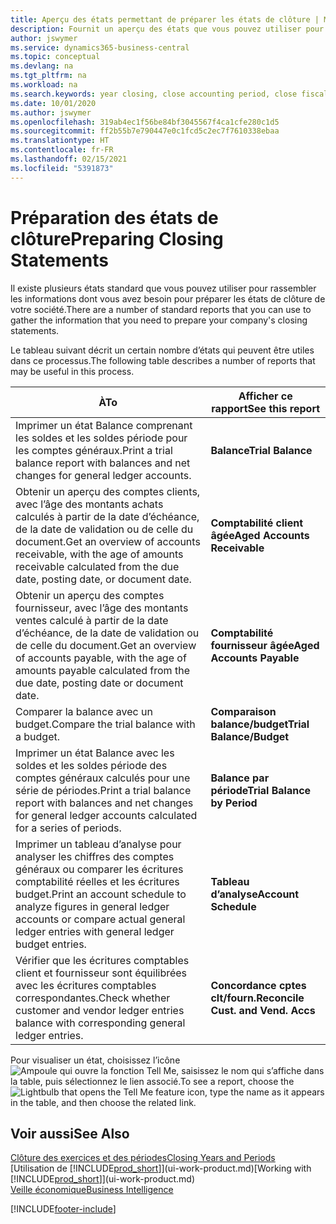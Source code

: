 ```yaml
---
title: Aperçu des états permettant de préparer les états de clôture | Microsoft Docs
description: Fournit un aperçu des états que vous pouvez utiliser pour rassembler les informations pour préparer les états de clôture de votre société à la fin de l’année fiscale.
author: jswymer
ms.service: dynamics365-business-central
ms.topic: conceptual
ms.devlang: na
ms.tgt_pltfrm: na
ms.workload: na
ms.search.keywords: year closing, close accounting period, close fiscal year, aging, creditor payments, vendor payments, assets, liabilities, equity, analysis, reporting, financial report, business intelligence, BI, Power Bi, KPI
ms.date: 10/01/2020
ms.author: jswymer
ms.openlocfilehash: 319ab4ec1f56be84bf3045567f4ca1cfe280c1d5
ms.sourcegitcommit: ff2b55b7e790447e0c1fcd5c2ec7f7610338ebaa
ms.translationtype: HT
ms.contentlocale: fr-FR
ms.lasthandoff: 02/15/2021
ms.locfileid: "5391873"
---
```

# <a name="preparing-closing-statements"></a><span data-ttu-id="adf15-103">Préparation des états de clôture</span><span class="sxs-lookup"><span data-stu-id="adf15-103">Preparing Closing Statements</span></span>
<span data-ttu-id="adf15-104">Il existe plusieurs états standard que vous pouvez utiliser pour rassembler les informations dont vous avez besoin pour préparer les états de clôture de votre société.</span><span class="sxs-lookup"><span data-stu-id="adf15-104">There are a number of standard reports that you can use to gather the information that you need to prepare your company's closing statements.</span></span>

<span data-ttu-id="adf15-105">Le tableau suivant décrit un certain nombre d’états qui peuvent être utiles dans ce processus.</span><span class="sxs-lookup"><span data-stu-id="adf15-105">The following table describes a number of reports that may be useful in this process.</span></span>  

| <span data-ttu-id="adf15-106">À</span><span class="sxs-lookup"><span data-stu-id="adf15-106">To</span></span> | <span data-ttu-id="adf15-107">Afficher ce rapport</span><span class="sxs-lookup"><span data-stu-id="adf15-107">See this report</span></span> |
| --- | --- |
| <span data-ttu-id="adf15-108">Imprimer un état Balance comprenant les soldes et les soldes période pour les comptes généraux.</span><span class="sxs-lookup"><span data-stu-id="adf15-108">Print a trial balance report with balances and net changes for general ledger accounts.</span></span> |<span data-ttu-id="adf15-109">**Balance**</span><span class="sxs-lookup"><span data-stu-id="adf15-109">**Trial Balance**</span></span> |
| <span data-ttu-id="adf15-110">Obtenir un aperçu des comptes clients, avec l’âge des montants achats calculés à partir de la date d’échéance, de la date de validation ou de celle du document.</span><span class="sxs-lookup"><span data-stu-id="adf15-110">Get an overview of accounts receivable, with the age of amounts receivable calculated from the due date, posting date, or document date.</span></span> |<span data-ttu-id="adf15-111">**Comptabilité client âgée**</span><span class="sxs-lookup"><span data-stu-id="adf15-111">**Aged Accounts Receivable**</span></span> |
| <span data-ttu-id="adf15-112">Obtenir un aperçu des comptes fournisseur, avec l’âge des montants ventes calculé à partir de la date d’échéance, de la date de validation ou de celle du document.</span><span class="sxs-lookup"><span data-stu-id="adf15-112">Get an overview of accounts payable, with the age of amounts payable calculated from the due date, posting date or document date.</span></span> |<span data-ttu-id="adf15-113">**Comptabilité fournisseur âgée**</span><span class="sxs-lookup"><span data-stu-id="adf15-113">**Aged Accounts Payable**</span></span> |
| <span data-ttu-id="adf15-114">Comparer la balance avec un budget.</span><span class="sxs-lookup"><span data-stu-id="adf15-114">Compare the trial balance with a budget.</span></span> |<span data-ttu-id="adf15-115">**Comparaison balance/budget**</span><span class="sxs-lookup"><span data-stu-id="adf15-115">**Trial Balance/Budget**</span></span> |
| <span data-ttu-id="adf15-116">Imprimer un état Balance avec les soldes et les soldes période des comptes généraux calculés pour une série de périodes.</span><span class="sxs-lookup"><span data-stu-id="adf15-116">Print a trial balance report with balances and net changes for general ledger accounts calculated for a series of periods.</span></span> |<span data-ttu-id="adf15-117">**Balance par période**</span><span class="sxs-lookup"><span data-stu-id="adf15-117">**Trial Balance by Period**</span></span> |
| <span data-ttu-id="adf15-118">Imprimer un tableau d’analyse pour analyser les chiffres des comptes généraux ou comparer les écritures comptabilité réelles et les écritures budget.</span><span class="sxs-lookup"><span data-stu-id="adf15-118">Print an account schedule to analyze figures in general ledger accounts or compare actual general ledger entries with general ledger budget entries.</span></span> |<span data-ttu-id="adf15-119">**Tableau d’analyse**</span><span class="sxs-lookup"><span data-stu-id="adf15-119">**Account Schedule**</span></span> |
| <span data-ttu-id="adf15-120">Vérifier que les écritures comptables client et fournisseur sont équilibrées avec les écritures comptables correspondantes.</span><span class="sxs-lookup"><span data-stu-id="adf15-120">Check whether customer and vendor ledger entries balance with corresponding general ledger entries.</span></span> |<span data-ttu-id="adf15-121">**Concordance cptes clt/fourn.**</span><span class="sxs-lookup"><span data-stu-id="adf15-121">**Reconcile Cust. and Vend. Accs**</span></span> |

<span data-ttu-id="adf15-122">Pour visualiser un état, choisissez l’icône ![Ampoule qui ouvre la fonction Tell Me](media/ui-search/search_small.png "Dites-moi ce que vous voulez faire"), saisissez le nom qui s’affiche dans la table, puis sélectionnez le lien associé.</span><span class="sxs-lookup"><span data-stu-id="adf15-122">To see a report, choose the ![Lightbulb that opens the Tell Me feature](media/ui-search/search_small.png "Tell me what you want to do") icon, type the name as it appears in the table, and then choose the related link.</span></span>

## <a name="see-also"></a><span data-ttu-id="adf15-123">Voir aussi</span><span class="sxs-lookup"><span data-stu-id="adf15-123">See Also</span></span>
[<span data-ttu-id="adf15-124">Clôture des exercices et des périodes</span><span class="sxs-lookup"><span data-stu-id="adf15-124">Closing Years and Periods</span></span>](year-close-years-periods.md)  
<span data-ttu-id="adf15-125">[Utilisation de [!INCLUDE[prod_short](includes/prod_short.md)]](ui-work-product.md)</span><span class="sxs-lookup"><span data-stu-id="adf15-125">[Working with [!INCLUDE[prod_short](includes/prod_short.md)]](ui-work-product.md)</span></span>  
[<span data-ttu-id="adf15-126">Veille économique</span><span class="sxs-lookup"><span data-stu-id="adf15-126">Business Intelligence</span></span>](bi.md)


[!INCLUDE[footer-include](includes/footer-banner.md)]
